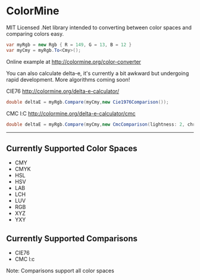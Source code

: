 ColorMine
=========

MIT Licensed .Net library intended to converting between color spaces and comparing colors easy.


```c#
var myRgb = new Rgb { R = 149, G = 13, B = 12 }
var myCmy = myRgb.To<Cmy>();
```

Online example at http://colormine.org/color-converter

You can also calculate delta-e, it's currently a bit awkward but undergoing rapid development. More algorithms coming soon!

CIE76 http://colormine.org/delta-e-calculator/
```c#
double deltaE = myRgb.Compare(myCmy,new Cie1976Comparison());
```

CMC l:C http://colormine.org/delta-e-calculator/cmc
```c#
double deltaE = myRgb.Compare(myCmy,new CmcComparison(lightness: 2, chroma: 1));
```

***

## Currently Supported Color Spaces
* CMY
* CMYK
* HSL
* HSV
* LAB
* LCH
* LUV
* RGB
* XYZ
* YXY

## Currently Supported Comparisons
* CIE76
* CMC l:c

Note: Comparisons support all color spaces
